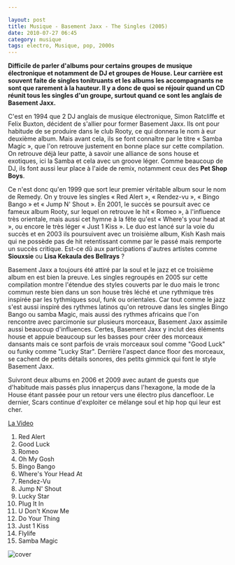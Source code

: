 ```yaml
---

layout: post
title: Musique - Basement Jaxx - The Singles (2005)
date: 2010-07-27 06:45
category: musique
tags: electro, Musique, pop, 2000s
---
```



**Difficile de parler d'albums pour certains groupes de musique électronique et notamment de DJ et groupes de House. Leur carrière est souvent faite de singles tonitruants et les albums les accompagnants ne sont que rarement à la hauteur. Il y a donc de quoi se réjouir quand un CD réunit tous les singles d'un groupe, surtout quand ce sont les anglais de Basement Jaxx.**


C'est en 1994 que 2 DJ anglais de musique électronique, Simon Ratcliffe et Felix Buxton, décident de s'allier pour former Basement Jaxx. Ils ont pour habitude de se produire dans le club Rooty, ce qui donnera le nom à eur deuxième album. Mais avant cela, ils se font connaître par le titre « Samba Magic », que l'on retrouve justement en bonne place sur cette compilation. On retrouve déjà leur patte, à savoir une alliance de sons house et exotiques, ici la Samba et cela avec un groove léger. Comme beaucoup de DJ, ils font aussi leur place à l'aide de remix, notamment ceux des **Pet Shop Boys**.

Ce n'est donc qu'en 1999 que sort leur premier véritable album sour le nom de Remedy. On y trouve les singles « Red Alert », « Rendez-vu », « Bingo Bango » et « Jump N' Shout ». En 2001, le succès se poursuit avec ce fameux album Rooty, sur lequel on retrouve le hit « Romeo », à l'influence très orientale, mais aussi cet hymne à la fête qu'est « Where's your head at », ou encore le très léger « Just 1 Kiss ». Le duo est lancé sur la voie du succès et en 2003 ils poursuivent avec un troisième album, Kish Kash mais qui ne possède pas de hit retentissant comme par le passé mais remporte un succès critique. Est-ce dû aux participations d'autres artistes comme **Siouxsie** ou **Lisa Kekaula des Bellrays** ?

Basement Jaxx a toujours été attiré par la soul et le jazz et ce troisième album en est bien la preuve. Les singles regroupés en 2005 sur cette compilation montre l'étendue des styles couverts par le duo mais le tronc commun reste bien dans un son house très léché et une rythmique très inspirée par les tythmiques soul, funk ou orientales. Car tout comme le jazz s'est aussi inspiré des rythmes latinos qu'on retrouve dans les singles Bingo Bango ou samba Magic, mais aussi des rythmes africains que l'on rencontre avec parcimonie sur plusieurs morceaux, Basement Jaxx assimile aussi beaucoup d'influences. Certes, Basement Jaxx y inclut des éléments house et appuie beaucoup sur les basses pour créer des morceaux dansants mais ce sont parfois de vrais morceaux soul comme "Good Luck" ou funky comme "Lucky Star". Derrière l'aspect dance floor des morceaux, se cachent de petits détails sonores, des petits gimmick qui font le style Basement Jaxx.

Suivront deux albums en 2006 et 2009 avec autant de guests que d'habitude mais passés plus innaperçus dans l'hexagone, la mode de la House étant passée pour un retour vers une électro plus dancefloor. Le dernier, Scars continue d'exploiter ce mélange soul et hip hop qui leur est cher.


[La Video](https://www.youtube.com/watch?v=x2wUbgAAydY)

1. Red Alert
2. Good Luck 
3. Romeo 
4. Oh My Gosh 
5. Bingo Bango 
6. Where's Your Head At 
7. Rendez-Vu 
8. Jump N' Shout 
9. Lucky Star 
10. Plug It In 
11. U Don't Know Me 
12. Do Your Thing 
13. Just 1 Kiss 
14. Flylife 
15. Samba Magic

![cover](http://cheziceman.files.wordpress.com/2014/11/basementjaxx.jpg)
